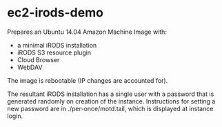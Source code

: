 ec2-irods-demo
==============

Prepares an Ubuntu 14.04 Amazon Machine Image with:
* a minimal iRODS installation
* iRODS S3 resource plugin
* Cloud Browser
* WebDAV

The image is rebootable (IP changes are accounted for).

The resultant iRODS installation has a single user with a password that is
generated randomly on creation of the instance. Instructions for setting a
new password are in ./per-once/motd.tail, which is displayed at instance login.
